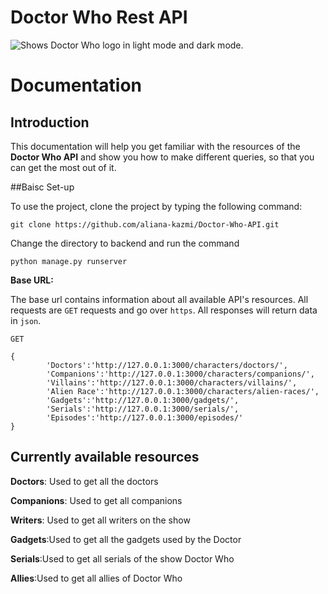 # Doctor Who Rest API
<picture>
  <source media="(prefers-color-scheme: dark)" srcset="https://encrypted-tbn0.gstatic.com/images?q=tbn:ANd9GcTD0dyUwF1M7nZovb0te6lgBVJEAsZPnZT1cg&usqp=CAU">
  <source media="(prefers-color-scheme: light)" srcset="https://logos-world.net/wp-content/uploads/2020/12/Doctor-Who-Logo-2018-present.jpg">
  <img alt="Shows Doctor Who logo in light mode and dark mode." src="https://logos-world.net/wp-content/uploads/2020/12/Doctor-Who-Logo-2018-present.jpg">
</picture>

# Documentation


## Introduction
This documentation will help you get familiar with the resources of the **Doctor Who API** and show you how to make different queries, so that you can get the most out of it.

##Baisc Set-up

To use the project, clone the project by typing the following command:

```
git clone https://github.com/aliana-kazmi/Doctor-Who-API.git
```

Change the directory to backend and run the command 

```
python manage.py runserver
```

**Base URL:**

The base url contains information about all available API's resources. All requests are `GET` requests and go over `https`. All responses will return data in `json`.
```
GET 
```

```
{
        'Doctors':'http://127.0.0.1:3000/characters/doctors/',
        'Companions':'http://127.0.0.1:3000/characters/companions/',
        'Villains':'http://127.0.0.1:3000/characters/villains/',
        'Alien Race':'http://127.0.0.1:3000/characters/alien-races/', 
        'Gadgets':'http://127.0.0.1:3000/gadgets/',  
        'Serials':'http://127.0.0.1:3000/serials/',
        'Episodes':'http://127.0.0.1:3000/episodes/'
}
```
## Currently available resources
**Doctors**: Used to get all the doctors

**Companions**: Used to get all companions

**Writers**: Used to get all writers on the show

**Gadgets**:Used to get all the gadgets used by the Doctor

**Serials**:Used to get all serials of the show Doctor Who

**Allies**:Used to get all allies of Doctor Who

